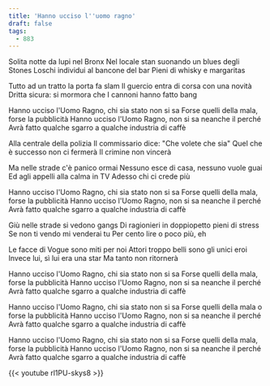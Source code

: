 ```yaml
---
title: 'Hanno ucciso l''uomo ragno'
draft: false
tags:
  - 883
---
```


Solita notte da lupi nel Bronx
Nel locale stan suonando un blues degli Stones
Loschi individui al bancone del bar
Pieni di whisky e margaritas

Tutto ad un tratto la porta fa slam
Il guercio entra di corsa con una novità
Dritta sicura: si mormora che
I cannoni hanno fatto bang

Hanno ucciso l'Uomo Ragno, chi sia stato non si sa
Forse quelli della mala, forse la pubblicità
Hanno ucciso l'Uomo Ragno, non si sa neanche il perché
Avrà fatto qualche sgarro a qualche industria di caffè

Alla centrale della polizia
Il commissario dice: "Che volete che sia"
Quel che è successo non ci fermerà
Il crimine non vincerà

Ma nelle strade c'è panico ormai
Nessuno esce di casa, nessuno vuole guai
Ed agli appelli alla calma in TV
Adesso chi ci crede più

Hanno ucciso l'Uomo Ragno, chi sia stato non si sa
Forse quelli della mala, forse la pubblicità
Hanno ucciso l'Uomo Ragno, non si sa neanche il perché
Avrà fatto qualche sgarro a qualche industria di caffè

Giù nelle strade si vedono gangs
Di ragionieri in doppiopetto pieni di stress
Se non ti vendo mi venderai tu
Per cento lire o poco più, eh

Le facce di Vogue sono miti per noi
Attori troppo belli sono gli unici eroi
Invece lui, sì lui era una star
Ma tanto non ritornerà

Hanno ucciso l'Uomo Ragno, chi sia stato non si sa
Forse quelli della mala, forse la pubblicità
Hanno ucciso l'Uomo Ragno, non si sa neanche il perché
Avrà fatto qualche sgarro a qualche industria di caffè

Hanno ucciso l'Uomo Ragno, chi sia stato non si sa
Forse quelli della mala o forse la pubblicità
Hanno ucciso l'Uomo Ragno, non si sa neanche il perché
Avrà fatto qualche sgarro a qualche industria di caffè

Hanno ucciso l'Uomo Ragno, chi sia stato non si sa
Forse quelli della mala, forse la pubblicità
Hanno ucciso l'Uomo Ragno, non si sa neanche il perché
Avrà fatto qualche sgarro a qualche industria di caffè

{{< youtube rl1PU-skys8 >}}
